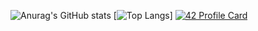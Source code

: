 ![Anurag's GitHub stats](https://github-readme-stats.vercel.app/api?username=williamollio&show_icons=true&theme=radical)
[![Top Langs](https://github-readme-stats.vercel.app/api/top-langs/?username=williamollio&layout=compact)]
[![42 Profile Card](https://1337-readme.vercel.app/api/profile?cursus=42cursus&dark=true&email=hide&leet_logo=hide&login=wollio)](https://profile.intra.42.fr/users/wollio)
